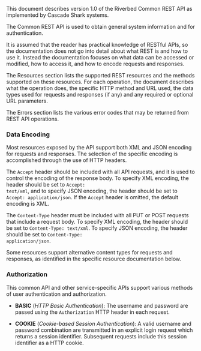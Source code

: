 This document describes version 1.0 of the Riverbed Common REST API as implemented by Cascade Shark systems.

The Common REST API is used to obtain general system information and for authentication. 

It is assumed that the reader has practical knowledge of RESTful APIs, so the documentation does not go into detail about what REST is and how to use it. Instead the documentation focuses on what data can be accessed or modified, how to access it, and how to encode requests and responses.

The Resources section lists the supported REST resources and the methods supported on these resources. For each operation, the document describes what the operation does, the specific HTTP method and URL used, the data types used for requests and responses (if any) and any required or optional URL parameters.

The Errors section lists the various error codes that may be returned from REST API operations.

### Data Encoding

Most resources exposed by the API support both XML and JSON encoding for requests and responses. The selection of the specific encoding is accomplished through the use of HTTP headers.

The <code>Accept</code> header should be included with all API requests, and it is used to control the encoding of the response body. To specify XML encoding, the header should be set to <code>Accept: text/xml</code>, and to specify JSON encoding, the header should be set to <code>Accept: application/json</code>. If the <code>Accept</code> header is omitted, the default encoding is XML.

The <code>Content-Type</code> header must be included with all PUT or POST requests that include a request body. To specify XML encoding, the header should be set to <code>Content-Type: text/xml</code>. To specify JSON encoding, the header should be set to <code>Content-Type: application/json</code>.

Some resources support alternative content types for requests and responses, as identified in the specific resource documentation below. 

### Authorization

This common API and other service-specific APIs support various methods of user authentication and authorization.

* **BASIC** (*HTTP Basic Authentication*): The username and password are passed using the <code>Authorization</code> HTTP header in each request.

* **COOKIE** (*Cookie-based Session Authentication*): A valid username and password combination are transmitted in an explicit login request which returns a session identifier. Subsequent requests include this session identifier as a HTTP cookie.